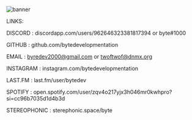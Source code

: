 ![banner](https://i.imgur.com/QtWfsse.jpeg)

LINKS:

DISCORD : discordapp.com/users/962646323381817394 or byte#1000

GITHUB : github.com/bytedevelopmentation

EMAIL : byredev2000@gmail.com or twoftwof@dnmx.org

INSTAGRAM : instagram.com/bytedevelopmentation

LAST.FM : last.fm/user/bytedev

SPOTIFY : open.spotify.com/user/zqv4o217yjx3h046mr0kwhpro?si=cc96b7035d1d4b3d

STEREOPHONIC : sterephonic.space/byte
